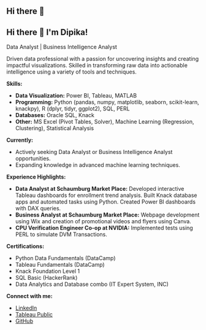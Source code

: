 ## Hi there 👋

<!--
**DipikaJothinathan/DipikaJothinathan** is a ✨ _special_ ✨ repository because its `README.md` (this file) appears on your GitHub profile.

Here are some ideas to get you started:

- 🔭 I’m currently working on ...
- 🌱 I’m currently learning ...
- 👯 I’m looking to collaborate on ...
- 🤔 I’m looking for help with ...
- 💬 Ask me about ...
- 📫 How to reach me: ...
- 😄 Pronouns: ...
- ⚡ Fun fact: ...
-->

## Hi there 👋 I'm Dipika!

Data Analyst | Business Intelligence Analyst

Driven data professional with a passion for uncovering insights and creating impactful visualizations. Skilled in transforming raw data into actionable intelligence using a variety of tools and techniques.

**Skills:**

*   **Data Visualization:** Power BI, Tableau, MATLAB
*   **Programming:** Python (pandas, numpy, matplotlib, seaborn, scikit-learn, knackpy), R (dplyr, tidyr, ggplot2), SQL, PERL
*   **Databases:** Oracle SQL, Knack
*   **Other:** MS Excel (Pivot Tables, Solver), Machine Learning (Regression, Clustering), Statistical Analysis

**Currently:**

*   Actively seeking Data Analyst or Business Intelligence Analyst opportunities.
*   Expanding knowledge in advanced machine learning techniques.

**Experience Highlights:**

*   **Data Analyst at Schaumburg Market Place:**  Developed interactive Tableau dashboards for enrollment trend analysis. Built Knack database apps and automated tasks using Python.  Created Power BI dashboards with DAX queries.
*   **Business Analyst at Schaumburg Market Place:** Webpage development using Wix and creation of promotional videos and flyers using Canva.
*   **CPU Verification Engineer Co-op at NVIDIA:** Implemented tests using PERL to simulate DVM Transactions.

**Certifications:**

*   Python Data Fundamentals (DataCamp)
*   Tableau Fundamentals (DataCamp)
*   Knack Foundation Level 1
*   SQL Basic (HackerRank)
*   Data Analytics and Database combo (IT Expert System, INC)

**Connect with me:**

*   [LinkedIn](link-to-linkedin)
*   [Tableau Public](link-to-tableau)
*   [GitHub](link-to-github)
